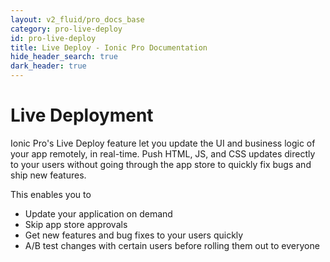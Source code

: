 ```yaml
---
layout: v2_fluid/pro_docs_base
category: pro-live-deploy
id: pro-live-deploy
title: Live Deploy - Ionic Pro Documentation
hide_header_search: true
dark_header: true
---
```


# Live Deployment

Ionic Pro's Live Deploy feature let you update the UI and business logic of your app remotely, in real-time. Push HTML, JS, and CSS updates directly to your users without going through the
app store to quickly fix bugs and ship new features.

This enables you to

* Update your application on demand
* Skip app store approvals
* Get new features and bug fixes to your users quickly
* A/B test changes with certain users before rolling them out to everyone
